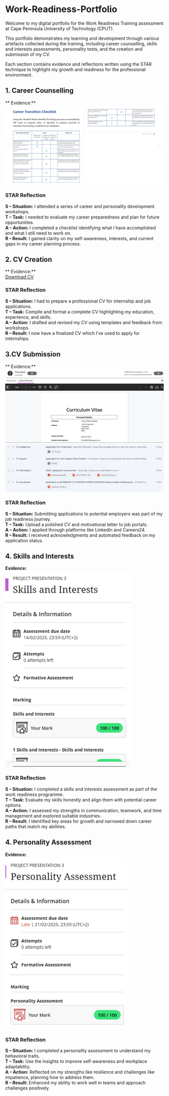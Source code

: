 # Work-Readiness-Portfolio

Welcome to my digital portfolio for the Work Readiness Training assessment at Cape Peninsula University of Technology (CPUT).

This portfolio demonstrates my learning and development through various artefacts collected during the training, including career counselling, skills and interests assessments, personality tests, and the creation and submission of my CV.

Each section contains evidence and reflections written using the STAR technique to highlight my growth and readiness for the professional environment.


## 1. Career Counselling
** Evidence:** 
![Career Counselling](carrerCounseling.png)

###  STAR Reflection  
**S – Situation:** I attended a series of career and personality development workshops.  
**T – Task:** I needed to evaluate my career preparedness and plan for future opportunities.  
**A – Action:** I completed a checklist identifying what I have accomplished and what I still need to work on.  
**R – Result:** I gained clarity on my self-awareness, interests, and current gaps in my career planning process.

## 2. CV Creation
** Evidence:**  
[Download CV](FinalCV.pdf)

 ###  STAR Reflection  
**S – Situation:** I had to prepare a professional CV for internship and job applications.  
**T – Task:** Compile and format a complete CV highlighting my education, experience, and skills.  
**A – Action:** I drafted and revised my CV using templates and feedback from workshops.  
**R – Result:** I now have a finalized CV which I’ve used to apply for internships.


## 3.CV Submission
** Evidence:**  
![CV Submission](cvSubmission.png)
![CV Submission](SubmissionOfCv.png)

### STAR Reflection  
**S – Situation:** Submitting applications to potential employers was part of my job readiness journey.  
**T – Task:** Upload a polished CV and motivational letter to job portals.  
**A – Action:** I applied through platforms like LinkedIn and Careers24.  
**R – Result:** I received acknowledgments and automated feedback on my application status.

## 4. Skills and Interests  
**Evidence:**  
![Skills and Interests](skillsandInterests.png)

### STAR Reflection  
**S – Situation:** I completed a skills and interests assessment as part of the work readiness programme.  
**T – Task:** Evaluate my skills honestly and align them with potential career options.  
**A – Action:** I assessed my strengths in communication, teamwork, and time management and explored suitable industries.  
**R – Result:** I identified key areas for growth and narrowed down career paths that match my abilities.

## 4. Personality Assessment  
**Evidence:**  
![Personality Assessment](personalityAssessment.png)

### STAR Reflection  
**S – Situation:** I completed a personality assessment to understand my behavioral traits.  
**T – Task:** Use the insights to improve self-awareness and workplace adaptability.  
**A – Action:** Reflected on my strengths like resilience and challenges like impatience, planning how to address them.  
**R – Result:** Enhanced my ability to work well in teams and approach challenges positively.

